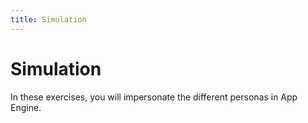 ```yaml
---
title: Simulation
---
```


# Simulation

In these exercises, you will impersonate the different personas in App Engine.


